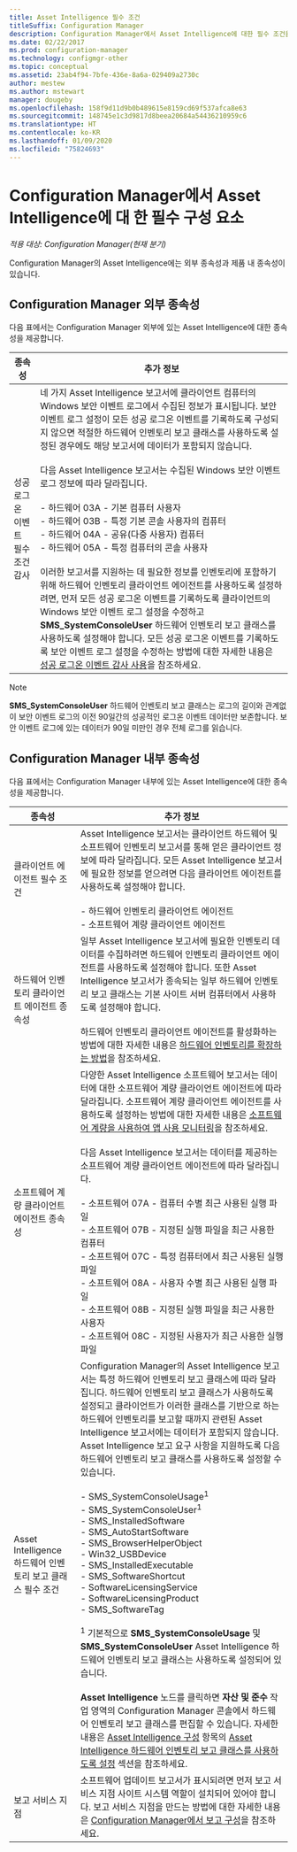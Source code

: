 ```yaml
---
title: Asset Intelligence 필수 조건
titleSuffix: Configuration Manager
description: Configuration Manager에서 Asset Intelligence에 대한 필수 조건을 확인합니다.
ms.date: 02/22/2017
ms.prod: configuration-manager
ms.technology: configmgr-other
ms.topic: conceptual
ms.assetid: 23ab4f94-7bfe-436e-8a6a-029409a2730c
author: mestew
ms.author: mstewart
manager: dougeby
ms.openlocfilehash: 158f9d11d9b0b489615e8159cd69f537afca8e63
ms.sourcegitcommit: 148745e1c3d9817d8beea20684a54436210959c6
ms.translationtype: HT
ms.contentlocale: ko-KR
ms.lasthandoff: 01/09/2020
ms.locfileid: "75824693"
---
```

# <a name="prerequisites-for-asset-intelligence-in-configuration-manager"></a>Configuration Manager에서 Asset Intelligence에 대 한 필수 구성 요소

*적용 대상: Configuration Manager(현재 분기)*

Configuration Manager의 Asset Intelligence에는 외부 종속성과 제품 내 종속성이 있습니다.  

## <a name="dependencies-external-to-configuration-manager"></a>Configuration Manager 외부 종속성  
 다음 표에서는 Configuration Manager 외부에 있는 Asset Intelligence에 대한 종속성을 제공합니다.  

|종속성|추가 정보|  
|----------------|----------------------|  
|성공 로그온 이벤트 필수 조건 감사|네 가지 Asset Intelligence 보고서에 클라이언트 컴퓨터의 Windows 보안 이벤트 로그에서 수집된 정보가 표시됩니다. 보안 이벤트 로그 설정이 모든 성공 로그온 이벤트를 기록하도록 구성되지 않으면 적절한 하드웨어 인벤토리 보고 클래스를 사용하도록 설정된 경우에도 해당 보고서에 데이터가 포함되지 않습니다.<br /><br /> 다음 Asset Intelligence 보고서는 수집된 Windows 보안 이벤트 로그 정보에 따라 달라집니다.<br /><br /> -   하드웨어 03A - 기본 컴퓨터 사용자<br />-   하드웨어 03B - 특정 기본 콘솔 사용자의 컴퓨터<br />-   하드웨어 04A - 공유(다중 사용자) 컴퓨터<br />-   하드웨어 05A - 특정 컴퓨터의 콘솔 사용자<br /><br /> 이러한 보고서를 지원하는 데 필요한 정보를 인벤토리에 포함하기 위해 하드웨어 인벤토리 클라이언트 에이전트를 사용하도록 설정하려면, 먼저 모든 성공 로그온 이벤트를 기록하도록 클라이언트의 Windows 보안 이벤트 로그 설정을 수정하고 **SMS_SystemConsoleUser** 하드웨어 인벤토리 보고 클래스를 사용하도록 설정해야 합니다. 모든 성공 로그온 이벤트를 기록하도록 보안 이벤트 로그 설정을 수정하는 방법에 대한 자세한 내용은 [성공 로그온 이벤트 감사 사용](../../../../core/clients/manage/asset-intelligence/configuring-asset-intelligence.md#BKMK_EnableSuccessLogonEvents)을 참조하세요.|  

> [!NOTE]  
>  **SMS_SystemConsoleUser** 하드웨어 인벤토리 보고 클래스는 로그의 길이와 관계없이 보안 이벤트 로그의 이전 90일간의 성공적인 로그온 이벤트 데이터만 보존합니다. 보안 이벤트 로그에 있는 데이터가 90일 미만인 경우 전체 로그를 읽습니다.  

## <a name="dependencies-internal-to-configuration-manager"></a>Configuration Manager 내부 종속성  
 다음 표에서는 Configuration Manager 내부에 있는 Asset Intelligence에 대한 종속성을 제공합니다.  

|종속성|추가 정보|  
|----------------|----------------------|  
|클라이언트 에이전트 필수 조건|Asset Intelligence 보고서는 클라이언트 하드웨어 및 소프트웨어 인벤토리 보고서를 통해 얻은 클라이언트 정보에 따라 달라집니다. 모든 Asset Intelligence 보고서에 필요한 정보를 얻으려면 다음 클라이언트 에이전트를 사용하도록 설정해야 합니다.<br /><br /> -   하드웨어 인벤토리 클라이언트 에이전트<br />-   소프트웨어 계량 클라이언트 에이전트|  
|하드웨어 인벤토리 클라이언트 에이전트 종속성|일부 Asset Intelligence 보고서에 필요한 인벤토리 데이터를 수집하려면 하드웨어 인벤토리 클라이언트 에이전트를 사용하도록 설정해야 합니다. 또한 Asset Intelligence 보고서가 종속되는 일부 하드웨어 인벤토리 보고 클래스는 기본 사이트 서버 컴퓨터에서 사용하도록 설정해야 합니다.<br /><br /> 하드웨어 인벤토리 클라이언트 에이전트를 활성화하는 방법에 대한 자세한 내용은 [하드웨어 인벤토리를 확장하는 방법](../../../../core/clients/manage/inventory/extend-hardware-inventory.md)을 참조하세요.|  
|소프트웨어 계량 클라이언트 에이전트 종속성|다양한 Asset Intelligence 소프트웨어 보고서는 데이터에 대한 소프트웨어 계량 클라이언트 에이전트에 따라 달라집니다. 소프트웨어 계량 클라이언트 에이전트를 사용하도록 설정하는 방법에 대한 자세한 내용은 [소프트웨어 계량을 사용하여 앱 사용 모니터링](../../../../apps/deploy-use/monitor-app-usage-with-software-metering.md)을 참조하세요.<br /><br /> 다음 Asset Intelligence 보고서는 데이터를 제공하는 소프트웨어 계량 클라이언트 에이전트에 따라 달라집니다.<br /><br /> -   소프트웨어 07A - 컴퓨터 수별 최근 사용된 실행 파일<br />-   소프트웨어 07B - 지정된 실행 파일을 최근 사용한 컴퓨터<br />-   소프트웨어 07C - 특정 컴퓨터에서 최근 사용된 실행 파일<br />-   소프트웨어 08A - 사용자 수별 최근 사용된 실행 파일<br />-   소프트웨어 08B - 지정된 실행 파일을 최근 사용한 사용자<br />-   소프트웨어 08C - 지정된 사용자가 최근 사용한 실행 파일|  
|Asset Intelligence 하드웨어 인벤토리 보고 클래스 필수 조건|Configuration Manager의 Asset Intelligence 보고서는 특정 하드웨어 인벤토리 보고 클래스에 따라 달라집니다. 하드웨어 인벤토리 보고 클래스가 사용하도록 설정되고 클라이언트가 이러한 클래스를 기반으로 하는 하드웨어 인벤토리를 보고할 때까지 관련된 Asset Intelligence 보고서에는 데이터가 포함되지 않습니다. Asset Intelligence 보고 요구 사항을 지원하도록 다음 하드웨어 인벤토리 보고 클래스를 사용하도록 설정할 수 있습니다.<br /><br /> -   SMS_SystemConsoleUsage<sup>1</sup><br />-   SMS_SystemConsoleUser<sup>1</sup><br />-   SMS_InstalledSoftware<br />-   SMS_AutoStartSoftware<br />-   SMS_BrowserHelperObject<br />-   Win32_USBDevice<br />-   SMS_InstalledExecutable<br />-   SMS_SoftwareShortcut<br />-   SoftwareLicensingService<br />-   SoftwareLicensingProduct<br />-   SMS_SoftwareTag<br /><br /> <sup>1</sup> 기본적으로 **SMS_SystemConsoleUsage** 및 **SMS_SystemConsoleUser** Asset Intelligence 하드웨어 인벤토리 보고 클래스는 사용하도록 설정되어 있습니다.<br /><br /> **Asset Intelligence** 노드를 클릭하면 **자산 및 준수** 작업 영역의 Configuration Manager 콘솔에서 하드웨어 인벤토리 보고 클래스를 편집할 수 있습니다. 자세한 내용은 [Asset Intelligence 구성](../../../../core/clients/manage/asset-intelligence/configuring-asset-intelligence.md) 항목의 [Asset Intelligence 하드웨어 인벤토리 보고 클래스를 사용하도록 설정](../../../../core/clients/manage/asset-intelligence/configuring-asset-intelligence.md#BKMK_EnableAssetIntelligence) 섹션을 참조하세요.|  
|보고 서비스 지점|소프트웨어 업데이트 보고서가 표시되려면 먼저 보고 서비스 지점 사이트 시스템 역할이 설치되어 있어야 합니다. 보고 서비스 지점을 만드는 방법에 대한 자세한 내용은 [Configuration Manager에서 보고 구성](https://go.microsoft.com/fwlink/p/?LinkId=232661)을 참조하세요.|  
